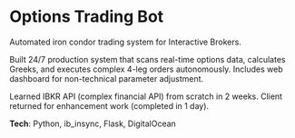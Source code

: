 # Options Trading Bot

Automated iron condor trading system for Interactive Brokers.

Built 24/7 production system that scans real-time options data, calculates Greeks, and executes complex 4-leg orders autonomously. Includes web dashboard for non-technical parameter adjustment.

Learned IBKR API (complex financial API) from scratch in 2 weeks. Client returned for enhancement work (completed in 1 day).

**Tech**: Python, ib_insync, Flask, DigitalOcean

